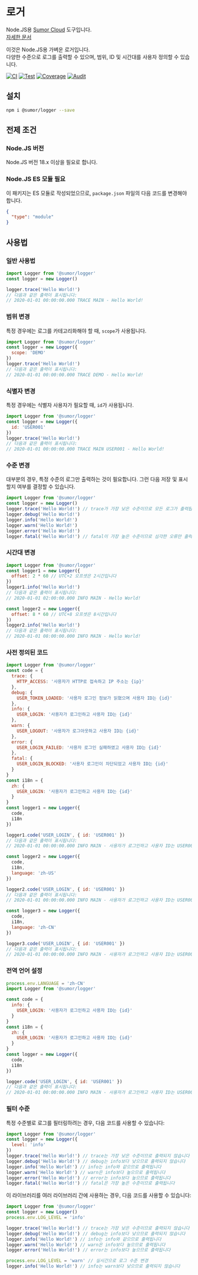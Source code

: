 # 로거

Node.JS용 [Sumor Cloud](https://sumor.cloud) 도구입니다.  
[자세한 문서](https://sumor.cloud/logger)

이것은 Node.JS용 가벼운 로거입니다.  
다양한 수준으로 로그를 출력할 수 있으며, 범위, ID 및 시간대를 사용자 정의할 수 있습니다.

[![CI](https://github.com/sumor-cloud/logger/actions/workflows/ci.yml/badge.svg)](https://github.com/sumor-cloud/logger/actions/workflows/ci.yml)
[![Test](https://github.com/sumor-cloud/logger/actions/workflows/ut.yml/badge.svg)](https://github.com/sumor-cloud/logger/actions/workflows/ut.yml)
[![Coverage](https://github.com/sumor-cloud/logger/actions/workflows/coverage.yml/badge.svg)](https://github.com/sumor-cloud/logger/actions/workflows/coverage.yml)
[![Audit](https://github.com/sumor-cloud/logger/actions/workflows/audit.yml/badge.svg)](https://github.com/sumor-cloud/logger/actions/workflows/audit.yml)

## 설치

```bash
npm i @sumor/logger --save
```

## 전제 조건

### Node.JS 버전

Node.JS 버전 18.x 이상을 필요로 합니다.

### Node.JS ES 모듈 필요

이 패키지는 ES 모듈로 작성되었으므로, `package.json` 파일의 다음 코드를 변경해야 합니다.

```json
{
  "type": "module"
}
```

## 사용법

### 일반 사용법

```js
import Logger from '@sumor/logger'
const logger = new Logger()

logger.trace('Hello World!')
// 다음과 같은 출력이 표시됩니다:
// 2020-01-01 00:00:00.000 TRACE MAIN - Hello World!
```

### 범위 변경

특정 경우에는 로그를 카테고리화해야 할 때, `scope`가 사용됩니다.

```js
import Logger from '@sumor/logger'
const logger = new Logger({
  scope: 'DEMO'
})
logger.trace('Hello World!')
// 다음과 같은 출력이 표시됩니다:
// 2020-01-01 00:00:00.000 TRACE DEMO - Hello World!
```

### 식별자 변경

특정 경우에는 식별자 사용자가 필요할 때, `id`가 사용됩니다.

```js
import Logger from '@sumor/logger'
const logger = new Logger({
  id: 'USER001'
})
logger.trace('Hello World!')
// 다음과 같은 출력이 표시됩니다:
// 2020-01-01 00:00:00.000 TRACE MAIN USER001 - Hello World!
```

### 수준 변경

대부분의 경우, 특정 수준의 로그만 출력하는 것이 필요합니다. 그런 다음 저장 및 표시할지 여부를 결정할 수 있습니다.

```js
import Logger from '@sumor/logger'
const logger = new Logger()
logger.trace('Hello World!') // trace가 가장 낮은 수준이므로 모든 로그가 출력됩니다
logger.debug('Hello World!')
logger.info('Hello World!')
logger.warn('Hello World!')
logger.error('Hello World!')
logger.fatal('Hello World!') // fatal이 가장 높은 수준이므로 심각한 오류만 출력됩니다
```

### 시간대 변경

```js
import Logger from '@sumor/logger'
const logger1 = new Logger({
  offset: 2 * 60 // UTC+2 오프셋은 2시간입니다
})
logger1.info('Hello World!')
// 다음과 같은 출력이 표시됩니다:
// 2020-01-01 02:00:00.000 INFO MAIN - Hello World!

const logger2 = new Logger({
  offset: 8 * 60 // UTC+8 오프셋은 8시간입니다
})
logger2.info('Hello World!')
// 다음과 같은 출력이 표시됩니다:
// 2020-01-01 08:00:00.000 INFO MAIN - Hello World!
```

### 사전 정의된 코드

```js
import Logger from '@sumor/logger'
const code = {
  trace: {
    HTTP_ACCESS: '사용자가 HTTP로 접속하고 IP 주소는 {ip}'
  },
  debug: {
    USER_TOKEN_LOADED: '사용자 로그인 정보가 읽혔으며 사용자 ID는 {id}'
  },
  info: {
    USER_LOGIN: '사용자가 로그인하고 사용자 ID는 {id}'
  },
  warn: {
    USER_LOGOUT: '사용자가 로그아웃하고 사용자 ID는 {id}'
  },
  error: {
    USER_LOGIN_FAILED: '사용자 로그인 실패하였고 사용자 ID는 {id}'
  },
  fatal: {
    USER_LOGIN_BLOCKED: '사용자 로그인이 차단되었고 사용자 ID는 {id}'
  }
}
const i18n = {
  zh: {
    USER_LOGIN: '사용자가 로그인하고 사용자 ID는 {id}'
  }
}
const logger1 = new Logger({
  code,
  i18n
})

logger1.code('USER_LOGIN', { id: 'USER001' })
// 다음과 같은 출력이 표시됩니다:
// 2020-01-01 00:00:00.000 INFO MAIN - 사용자가 로그인하고 사용자 ID는 USER001

const logger2 = new Logger({
  code,
  i18n,
  language: 'zh-US'
})

logger2.code('USER_LOGIN', { id: 'USER001' })
// 다음과 같은 출력이 표시됩니다:
// 2020-01-01 00:00:00.000 INFO MAIN - 사용자가 로그인하고 사용자 ID는 USER001

const logger3 = new Logger({
  code,
  i18n,
  language: 'zh-CN'
})

logger3.code('USER_LOGIN', { id: 'USER001' })
// 다음과 같은 출력이 표시됩니다:
// 2020-01-01 00:00:00.000 INFO MAIN - 사용자가 로그인하고 사용자 ID는 USER001
```

### 전역 언어 설정

```js
process.env.LANGUAGE = 'zh-CN'
import Logger from '@sumor/logger'

const code = {
  info: {
    USER_LOGIN: '사용자가 로그인하고 사용자 ID는 {id}'
  }
}
const i18n = {
  zh: {
    USER_LOGIN: '사용자가 로그인하고 사용자 ID는 {id}'
  }
}
const logger = new Logger({
  code,
  i18n
})

logger.code('USER_LOGIN', { id: 'USER001' })
// 다음과 같은 출력이 표시됩니다:
// 2020-01-01 00:00:00.000 INFO MAIN - 사용자가 로그인하고 사용자 ID는 USER001
```

### 필터 수준

특정 수준별로 로그를 필터링하려는 경우, 다음 코드를 사용할 수 있습니다:

```js
import Logger from '@sumor/logger'
const logger = new Logger({
  level: 'info'
})
logger.trace('Hello World!') // trace는 가장 낮은 수준이므로 출력되지 않습니다
logger.debug('Hello World!') // debug는 info보다 낮으므로 출력되지 않습니다
logger.info('Hello World!') // info는 info와 같으므로 출력됩니다
logger.warn('Hello World!') // warn은 info보다 높으므로 출력됩니다
logger.error('Hello World!') // error는 info보다 높으므로 출력됩니다
logger.fatal('Hello World!') // fatal은 가장 높은 수준이므로 출력됩니다
```

이 라이브러리를 여러 라이브러리 간에 사용하는 경우, 다음 코드를 사용할 수 있습니다:

```js
import Logger from '@sumor/logger'
const logger = new Logger()
process.env.LOG_LEVEL = 'info'

logger.trace('Hello World!') // trace는 가장 낮은 수준이므로 출력되지 않습니다
logger.debug('Hello World!') // debug는 info보다 낮으므로 출력되지 않습니다
logger.info('Hello World!') // info는 info와 같으므로 출력됩니다
logger.warn('Hello World!') // warn은 info보다 높으므로 출력됩니다
logger.error('Hello World!') // error는 info보다 높으므로 출력됩니다

process.env.LOG_LEVEL = 'warn' // 실시간으로 로그 수준 변경
logger.info('Hello World!') // info는 warn보다 낮으므로 출력되지 않습니다
```
